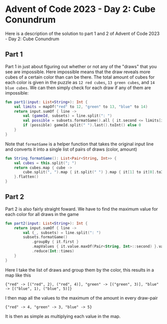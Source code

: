 # Advent of Code 2023 - Day 2: Cube Conundrum
Here is a description of the solution to part 1 and 2 of Advent of Code 2023 - Day 2: Cube Conundrum

## Part 1
Part 1 in just about figuring out whether or not any of the "draws" that you see are impossible. Here impossible means that the draw reveals more cubes of a certain color than can be there.
The total amount of cubes for each color is given in the puzzle as `12 red cubes`, `13 green cubes`, and `14 blue cubes`. We can then simply check for each draw if any of them are impossible:
```kotlin
fun part1(input: List<String>): Int {
    val limits = mapOf("red" to 12, "green" to 13, "blue" to 14)
    return input.sumOf { line ->
        val (gameId, subsets) = line.split(": ")
        val possible = subsets.formatGame().all { it.second <= limits[it.first]!! }
        if (possible) gameId.split(" ").last().toInt() else 0
    }
}
```
Note that `formatGame` is a helper function that takes the original input line and converts it into a single list of pairs of draws (color, amount)
```kotlin
fun String.formatGame(): List<Pair<String, Int>> {
    val cubes = this.split("; ")
    return cubes.map { cube ->
        cube.split(", ").map { it.split(" ") }.map { it[1] to it[0].toInt() }
    }.flatten()
}
```

## Part 2
Part 2 is also fairly straight foward. We have to find the maximum value for each color for all draws in the game
```kotlin
fun part2(input: List<String>): Int {
    return input.sumOf { line ->
        val (_, subsets) = line.split(": ")
        subsets.formatGame()
            .groupBy { it.first }
            .mapValues { it.value.maxOf(Pair<String, Int>::second) }.values
            .reduce(Int::times)
    }
}
```
Here I take the list of draws and group them by the color, this results in a map like this
```
{"red" -> [("red", 2), ("red", 4)], "green" -> [("green", 3)], "blue" -> [("blue", 1), ("blue", 5)]}
```
I then map all the values to the maximum of the amount in every draw-pair
```
{"red" -> 4, "green" -> 3, "blue" -> 5}
```
It is then as simple as multiplying each value in the map. 
